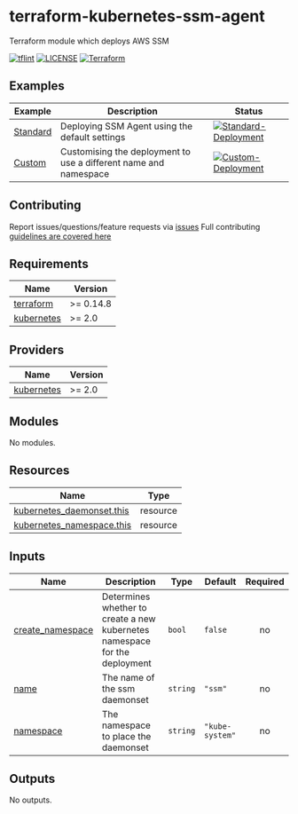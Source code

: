 # terraform-kubernetes-ssm-agent

Terraform module which deploys AWS SSM

[![tflint](https://github.com/bailey84j/terraform-kubernetes-ssm-agent/actions/workflows/tflint.yml/badge.svg)](https://github.com/bailey84j/terraform-kubernetes-ssm-agent/actions/workflows/tflint.yml)
[![LICENSE](https://img.shields.io/github/license/bailey84j/terraform-kubernetes-ssm-agent)](https://github.com/bailey84j/terraform-kubernetes-ssm-agent/blob/master/LICENSE)
[![Terraform](https://img.shields.io/badge/tf->%3D0.14.8-blue.svg)](https://www.terraform.io/downloads)


## Examples

| Example | Description | Status|
|---------|-------------|-------|
| [Standard](https://github.com/bailey84j/terraform-kubernetes-ssm-agent/tree/master/examples/standard)| Deploying SSM Agent using the default settings|[![Standard-Deployment](https://github.com/bailey84j/terraform-kubernetes-ssm-agent/actions/workflows/standard-deployment.yml/badge.svg)](https://github.com/bailey84j/terraform-kubernetes-ssm-agent/actions/workflows/standard-deployment.yml) 
| [Custom](https://github.com/bailey84j/terraform-kubernetes-ssm-agent/tree/master/examples/custom)| Customising the deployment to use a different name and namespace| [![Custom-Deployment](https://github.com/bailey84j/terraform-kubernetes-ssm-agent/actions/workflows/custom-deployment.yml/badge.svg)](https://github.com/bailey84j/terraform-kubernetes-ssm-agent/actions/workflows/custom-deployment.yml)


## Contributing

Report issues/questions/feature requests via [issues](https://github.com/bailey84j/terraform-kubernetes-ssm-agent/issues/new)
Full contributing [guidelines are covered here](https://github.com/bailey84j/terraform-kubernetes-ssm-agent/blob/master/.github/CONTRIBUTING.md)

<!-- BEGIN_TF_DOCS -->
## Requirements

| Name | Version |
|------|---------|
| <a name="requirement_terraform"></a> [terraform](#requirement\_terraform) | >= 0.14.8 |
| <a name="requirement_kubernetes"></a> [kubernetes](#requirement\_kubernetes) | >= 2.0 |

## Providers

| Name | Version |
|------|---------|
| <a name="provider_kubernetes"></a> [kubernetes](#provider\_kubernetes) | >= 2.0 |

## Modules

No modules.

## Resources

| Name | Type |
|------|------|
| [kubernetes_daemonset.this](https://registry.terraform.io/providers/hashicorp/kubernetes/latest/docs/resources/daemonset) | resource |
| [kubernetes_namespace.this](https://registry.terraform.io/providers/hashicorp/kubernetes/latest/docs/resources/namespace) | resource |

## Inputs

| Name | Description | Type | Default | Required |
|------|-------------|------|---------|:--------:|
| <a name="input_create_namespace"></a> [create\_namespace](#input\_create\_namespace) | Determines whether to create a new kubernetes namespace for the deployment | `bool` | `false` | no |
| <a name="input_name"></a> [name](#input\_name) | The name of the ssm daemonset | `string` | `"ssm"` | no |
| <a name="input_namespace"></a> [namespace](#input\_namespace) | The namespace to place the daemonset | `string` | `"kube-system"` | no |

## Outputs

No outputs.
<!-- END_TF_DOCS -->
